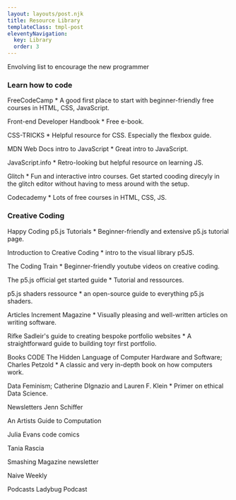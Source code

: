 ```yaml
---
layout: layouts/post.njk
title: Resource Library
templateClass: tmpl-post
eleventyNavigation:
  key: Library
  order: 3
---
```



Envolving list to encourage the new programmer

### Learn how to code

FreeCodeCamp * A good first place to start with beginner-friendly free courses in HTML, CSS, JavaScript.

Front-end Developer Handbook * Free e-book.

CSS-TRICKS * Helpful resource for CSS. Especially the flexbox guide.

MDN Web Docs intro to JavaScript * Great intro to JavaScript.

JavaScript.info * Retro-looking but helpful resource on learning JS.

Glitch * Fun and interactive intro courses. Get started cooding direcyly in the glitch editor without having to mess around with the setup.

Codecademy * Lots of free courses in HTML, CSS, JS.

### Creative Coding

Happy Coding p5.js Tutorials * Beginner-friendly and extensive p5.js tutorial page.

Introduction to Creative Coding * intro to the visual library p5JS.

The Coding Train * Beginner-friendly youtube videos on creative coding.

The p5.js official get started guide * Tutorial and ressources.

p5.js shaders ressource * an open-source guide to everything p5.js shaders.

Articles
Increment Magazine * Visually pleasing and well-written articles on writing software.

Rifke Sadleir's guide to creating bespoke portfolio websites * A straightforward guide to building toyr first portfolio.

Books
CODE The Hidden Language of Computer Hardware and Software; Charles Petzold * A classic and very in-depth book on how computers work.

Data Feminism; Catherine DIgnazio and Lauren F. Klein * Primer on ethical Data Science.

Newsletters
Jenn Schiffer

An Artists Guide to Computation

Julia Evans code comics

Tania Rascia

Smashing Magazine newsletter

Naive Weekly

Podcasts
Ladybug Podcast
